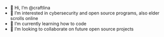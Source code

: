 - 👋 Hi, I’m @craftlina
- 👀 I’m interested in cybersecurity and open source programs, also elder scrolls online
- 🌱 I’m currently learning how to code
- 💞️ I’m looking to collaborate on future open source projects
<!---
craftlina/craftlina is a ✨ special ✨ repository because its `README.md` (this file) appears on your GitHub profile.
You can click the Preview link to take a look at your changes.
--->
